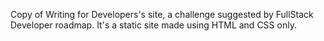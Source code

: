 Copy of Writing for Developers's site, a challenge suggested by FullStack Developer roadmap.
It's a static site made using HTML and CSS only.